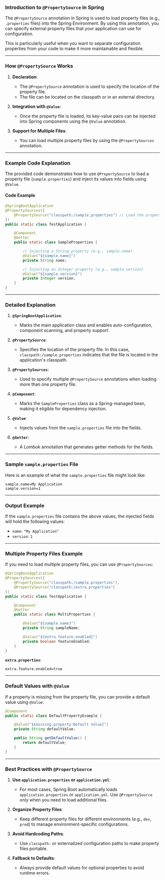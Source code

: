 ### **Introduction to `@PropertySource` in Spring**

The `@PropertySource` annotation in Spring is used to load property files (e.g., `.properties` files) into the Spring Environment. By using this annotation, you can specify external property files that your application can use for configuration.

This is particularly useful when you want to separate configuration properties from your code to make it more maintainable and flexible.

---

### **How `@PropertySource` Works**

1. **Declaration**:
   - The `@PropertySource` annotation is used to specify the location of the property file.
   - The file can be located on the classpath or in an external directory.

2. **Integration with `@Value`**:
   - Once the property file is loaded, its key-value pairs can be injected into Spring components using the `@Value` annotation.

3. **Support for Multiple Files**:
   - You can load multiple property files by using the `@PropertySources` annotation.

---

### **Example Code Explanation**

The provided code demonstrates how to use `@PropertySource` to load a property file (`sample.properties`) and inject its values into fields using `@Value`.

#### **Code Example**
```java
@SpringBootApplication
@PropertySources({
    @PropertySource("classpath:/sample.properties") // Load the property file from the classpath
})
public static class TestApplication {

    @Component
    @Getter
    public static class SampleProperties {

        // Injecting a String property (e.g., sample.name)
        @Value("${sample.name}")
        private String name;

        // Injecting an Integer property (e.g., sample.version)
        @Value("${sample.version}")
        private Integer version;
    }
}
```

---

### **Detailed Explanation**

1. **`@SpringBootApplication`**:
   - Marks the main application class and enables auto-configuration, component scanning, and property support.

2. **`@PropertySource`**:
   - Specifies the location of the property file. In this case, `classpath:/sample.properties` indicates that the file is located in the application's classpath.

3. **`@PropertySources`**:
   - Used to specify multiple `@PropertySource` annotations when loading more than one property file.

4. **`@Component`**:
   - Marks the `SampleProperties` class as a Spring-managed bean, making it eligible for dependency injection.

5. **`@Value`**:
   - Injects values from the `sample.properties` file into the fields.

6. **`@Getter`**:
   - A Lombok annotation that generates getter methods for the fields.

---

### **Sample `sample.properties` File**

Here is an example of what the `sample.properties` file might look like:

```properties
sample.name=My Application
sample.version=1
```

---

### **Output Example**

If the `sample.properties` file contains the above values, the injected fields will hold the following values:

- `name`: `"My Application"`
- `version`: `1`

---

### **Multiple Property Files Example**

If you need to load multiple property files, you can use `@PropertySources`:

```java
@SpringBootApplication
@PropertySources({
    @PropertySource("classpath:/sample.properties"),
    @PropertySource("classpath:/extra.properties")
})
public static class TestApplication {

    @Component
    @Getter
    public static class MultiProperties {

        @Value("${sample.name}")
        private String sampleName;

        @Value("${extra.feature.enabled}")
        private boolean featureEnabled;
    }
}
```

**`extra.properties`**:
```properties
extra.feature.enabled=true
```

---

### **Default Values with `@Value`**

If a property is missing from the property file, you can provide a default value using `@Value`:

```java
@Component
public static class DefaultPropertyExample {

    @Value("${missing.property:Default Value}")
    private String defaultValue;

    public String getDefaultValue() {
        return defaultValue;
    }
}
```

---

### **Best Practices with `@PropertySource`**

1. **Use `application.properties` or `application.yml`**:
   - For most cases, Spring Boot automatically loads `application.properties` or `application.yml`. Use `@PropertySource` only when you need to load additional files.

2. **Organize Property Files**:
   - Keep different property files for different environments (e.g., `dev`, `prod`) to manage environment-specific configurations.

3. **Avoid Hardcoding Paths**:
   - Use `classpath:` or externalized configuration paths to make property files portable.

4. **Fallback to Defaults**:
   - Always provide default values for optional properties to avoid runtime errors.

